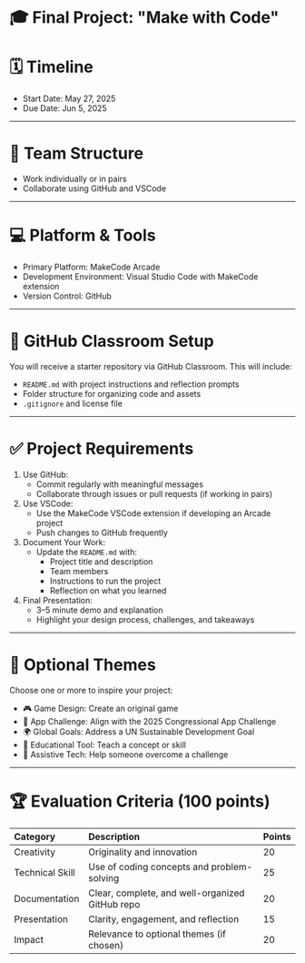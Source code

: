 # 🎓 Final Project: "Make with Code"

# 🗓️ Timeline

* Start Date: May 27, 2025  
* Due Date: Jun 5, 2025

---

# 👥 Team Structure

* Work individually or in pairs  
* Collaborate using GitHub and VSCode

---

# 💻 Platform & Tools

* Primary Platform: MakeCode Arcade  
* Development Environment: Visual Studio Code with MakeCode extension  
* Version Control: GitHub

---

# 📁 GitHub Classroom Setup

You will receive a starter repository via GitHub Classroom. This will include:

* `README.md` with project instructions and reflection prompts  
* Folder structure for organizing code and assets  
* `.gitignore` and license file

---

# ✅ Project Requirements

1. Use GitHub:  
   * Commit regularly with meaningful messages  
   * Collaborate through issues or pull requests (if working in pairs)  
2. Use VSCode:  
   * Use the MakeCode VSCode extension if developing an Arcade project  
   * Push changes to GitHub frequently  
3. Document Your Work:  
   * Update the `README.md` with:  
     * Project title and description  
     * Team members  
     * Instructions to run the project  
     * Reflection on what you learned  
4. Final Presentation:  
   * 3–5 minute demo and explanation  
   * Highlight your design process, challenges, and takeaways

---

# 🌟 Optional Themes

Choose one or more to inspire your project:

* 🎮 Game Design: Create an original game  
* 📱 App Challenge: Align with the 2025 Congressional App Challenge  
* 🌍 Global Goals: Address a UN Sustainable Development Goal  
* 🧠 Educational Tool: Teach a concept or skill  
* 🧩 Assistive Tech: Help someone overcome a challenge

---

# 🏆 Evaluation Criteria (100 points)

| Category | Description | Points |
| :---- | :---- | :---- |
| Creativity | Originality and innovation | 20 |
| Technical Skill | Use of coding concepts and problem-solving | 25 |
| Documentation | Clear, complete, and well-organized GitHub repo | 20 |
| Presentation | Clarity, engagement, and reflection | 15 |
| Impact | Relevance to optional themes (if chosen) | 20 |

# 
